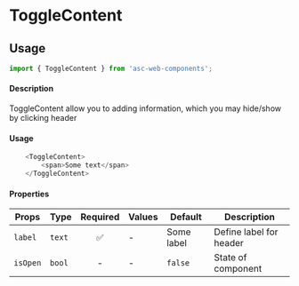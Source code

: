 # ToggleContent

## Usage

```js
import { ToggleContent } from 'asc-web-components';
```

#### Description

ToggleContent allow you to adding information, which you may hide/show by clicking  header

#### Usage

```js
    <ToggleContent>
        <span>Some text</span>
    </ToggleContent>
```

#### Properties

| Props              | Type     | Required | Values                      | Default        | Description                                                       |
| ------------------ | -------- | :------: | --------------------------- | -------------- | ----------------------------------------------------------------- |
| `label`             | `text`  |    ✅    | - | Some label     | Define label for header                                        |
| `isOpen`             | `bool`  |   -     | - | `false`     | State of component                                        |